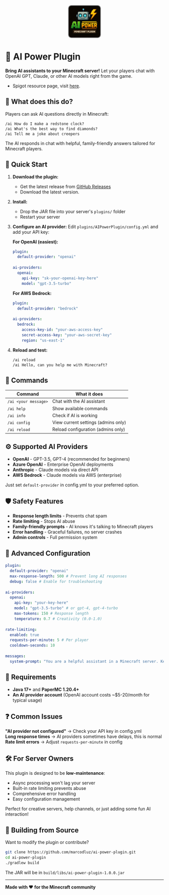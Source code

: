 <div align="center">
  <a href="https://www.spigotmc.org/resources/ai-power.128423/"><img src="image.png" alt="AI Power Plugin Logo" width="100" style="border-radius: 10px; border: 2px solid grey;" /></a>
</div>

# 🤖 AI Power Plugin

**Bring AI assistants to your Minecraft server!** Let your players chat with OpenAI GPT, Claude, or other AI models right from the game.

- Spigot resource page, visit [here](https://www.spigotmc.org/resources/ai-power.128423/).

## 🎯 What does this do?

Players can ask AI questions directly in Minecraft:

```
/ai How do I make a redstone clock?
/ai What's the best way to find diamonds?
/ai Tell me a joke about creepers
```

The AI responds in chat with helpful, family-friendly answers tailored for Minecraft players.

## 🚀 Quick Start

1. **Download the plugin:**

   - Get the latest release from [GitHub Releases](https://github.com/marcodluz/ai-power-plugin/releases)
   - Download the latest version.

2. **Install:**

   - Drop the JAR file into your server's `plugins/` folder
   - Restart your server

3. **Configure an AI provider:**
   Edit `plugins/AIPowerPlugin/config.yml` and add your API key:

   **For OpenAI (easiest):**

   ```yaml
   plugin:
     default-provider: "openai"

   ai-providers:
     openai:
       api-key: "sk-your-openai-key-here"
       model: "gpt-3.5-turbo"
   ```

   **For AWS Bedrock:**

   ```yaml
   plugin:
     default-provider: "bedrock"

   ai-providers:
     bedrock:
       access-key-id: "your-aws-access-key"
       secret-access-key: "your-aws-secret-key"
       region: "us-east-1"
   ```

4. **Reload and test:**
   ```
   /ai reload
   /ai Hello, can you help me with Minecraft?
   ```

## 💬 Commands

| Command              | What it does                        |
| -------------------- | ----------------------------------- |
| `/ai <your message>` | Chat with the AI assistant          |
| `/ai help`           | Show available commands             |
| `/ai info`           | Check if AI is working              |
| `/ai config`         | View current settings (admins only) |
| `/ai reload`         | Reload configuration (admins only)  |

## ⚙️ Supported AI Providers

- **OpenAI** - GPT-3.5, GPT-4 (recommended for beginners)
- **Azure OpenAI** - Enterprise OpenAI deployments
- **Anthropic** - Claude models via direct API
- **AWS Bedrock** - Claude models via AWS (enterprise)

Just set `default-provider` in config.yml to your preferred option.

## 🛡️ Safety Features

- **Response length limits** - Prevents chat spam
- **Rate limiting** - Stops AI abuse
- **Family-friendly prompts** - AI knows it's talking to Minecraft players
- **Error handling** - Graceful failures, no server crashes
- **Admin controls** - Full permission system

## 🔧 Advanced Configuration

```yaml
plugin:
  default-provider: "openai"
  max-response-length: 500 # Prevent long AI responses
  debug: false # Enable for troubleshooting

ai-providers:
  openai:
    api-key: "your-key-here"
    model: "gpt-3.5-turbo" # or gpt-4, gpt-4-turbo
    max-tokens: 150 # Response length
    temperature: 0.7 # Creativity (0.0-1.0)

rate-limiting:
  enabled: true
  requests-per-minute: 5 # Per player
  cooldown-seconds: 10

messages:
  system-prompt: "You are a helpful assistant in a Minecraft server. Keep responses concise and family-friendly. Help with game questions but avoid exact coordinates or major spoilers."
```

## 🚨 Requirements

- **Java 17+** and **PaperMC 1.20.4+**
- **An AI provider account** (OpenAI account costs ~$5-20/month for typical usage)

## ❓ Common Issues

**"AI provider not configured"** → Check your API key in config.yml  
**Long response times** → AI providers sometimes have delays, this is normal  
**Rate limit errors** → Adjust `requests-per-minute` in config

## 🛠️ For Server Owners

This plugin is designed to be **low-maintenance**:

- Async processing won't lag your server
- Built-in rate limiting prevents abuse
- Comprehensive error handling
- Easy configuration management

Perfect for creative servers, help channels, or just adding some fun AI interaction!

## 🔨 Building from Source

Want to modify the plugin or contribute?

```bash
git clone https://github.com/marcodluz/ai-power-plugin.git
cd ai-power-plugin
./gradlew build
```

The JAR will be in `build/libs/ai-power-plugin-1.0.0.jar`

---

**Made with ❤️ for the Minecraft community**
